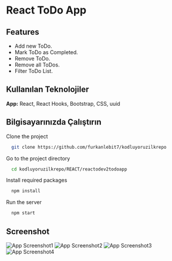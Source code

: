 # React ToDo App

## Features

- Add new ToDo.
- Mark ToDo as Completed.
- Remove ToDo.
- Remove all ToDos.
- Filter ToDo List.

## Kullanılan Teknolojiler

**App:** React, React Hooks, Bootstrap, CSS, uuid

## Bilgisayarınızda Çalıştırın

Clone the project

```bash
  git clone https://github.com/furkanlebit7/kodluyoruzilkrepo
```

Go to the project directory

```bash
  cd kodluyoruzilkrepo/REACT/reactodev2todoapp
```

Install required packages

```bash
  npm install
```

Run the server

```bash
  npm start
```

## Screenshot

![App Screenshot1](https://user-images.githubusercontent.com/59422278/145689083-63df0d1c-55c5-4ac6-b642-070a758323cd.png)
![App Screenshot2](https://user-images.githubusercontent.com/59422278/145689084-6935af7a-2e1a-42bf-a2ff-e9456b63a1c4.png)
![App Screenshot3](https://user-images.githubusercontent.com/59422278/145689085-7e44d461-54bd-46c4-a27d-553c2ac50053.png)
![App Screenshot4](https://user-images.githubusercontent.com/59422278/145689086-d2bca7ee-1466-4860-80f7-ecefb5f92071.png)
